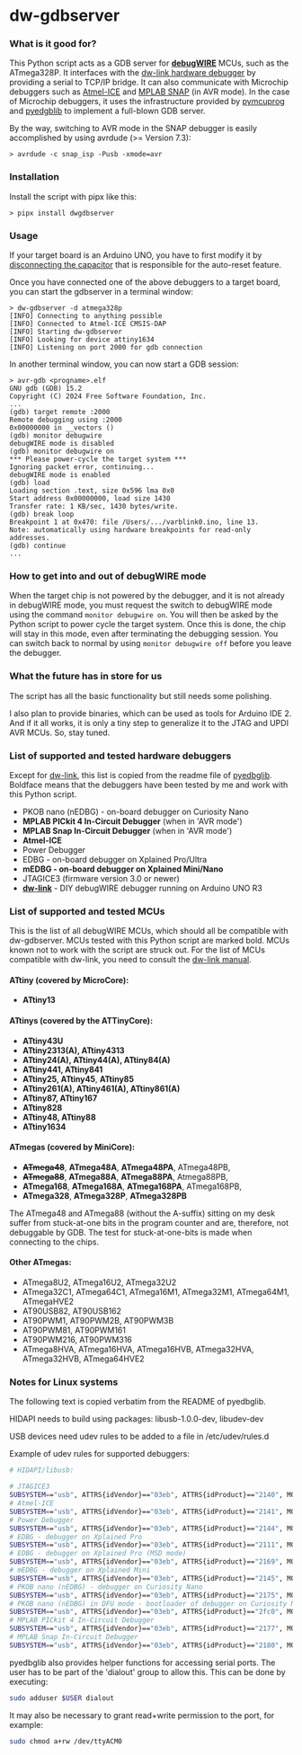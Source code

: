 # dw-gdbserver

### What is it good for?

This Python script acts as a GDB server for [**debugWIRE**](https://debugwire.de) MCUs, such as the ATmega328P. It interfaces with the [dw-link hardware debugger](https://github.com/felias-fogg/dw-link) by providing a serial to TCP/IP bridge. It can also communicate with Microchip debuggers such as [Atmel-ICE](https://www.microchip.com/en-us/development-tool/atatmel-ice) and [MPLAB SNAP](https://www.microchip.com/en-us/development-tool/atatmel-ice) (in AVR mode). In the case of Microchip debuggers, it uses the infrastructure provided by [pymcuprog](https://github.com/microchip-pic-avr-tools/pymcuprog) and [pyedgblib](https://github.com/microchip-pic-avr-tools/pyedbglib) to implement a full-blown GDB server. 

By the way, switching to AVR mode in the SNAP debugger is easily accomplished by using avrdude (>= Version 7.3):

```
> avrdude -c snap_isp -Pusb -xmode=avr
```

### Installation

Install the script with pipx like this:

```
> pipx install dwgdbserver
```

### Usage

If your target board is an Arduino UNO, you have to first modify it by [disconnecting the capacitor](https://debugwire.de/arduino-boards/#requirements-on-the-electrical-characteristics-of-the-reset-line) that is responsible for the auto-reset feature. 

Once you have connected one of the above debuggers to a target board, you can start the  gdbserver in a terminal window:

```
> dw-gdbserver -d atmega328p
[INFO] Connecting to anything possible
[INFO] Connected to Atmel-ICE CMSIS-DAP
[INFO] Starting dw-gdbserver
[INFO] Looking for device attiny1634
[INFO] Listening on port 2000 for gdb connection

```

In another terminal window, you can now start a GDB session:

```
> avr-gdb <progname>.elf
GNU gdb (GDB) 15.2
Copyright (C) 2024 Free Software Foundation, Inc.
...
(gdb) target remote :2000
Remote debugging using :2000
0x00000000 in __vectors ()
(gdb) monitor debugwire
debugWIRE mode is disabled
(gdb) monitor debugwire on
*** Please power-cycle the target system ***
Ignoring packet error, continuing...
debugWIRE mode is enabled
(gdb) load
Loading section .text, size 0x596 lma 0x0
Start address 0x00000000, load size 1430
Transfer rate: 1 KB/sec, 1430 bytes/write.
(gdb) break loop
Breakpoint 1 at 0x470: file /Users/.../varblink0.ino, line 13.
Note: automatically using hardware breakpoints for read-only addresses.
(gdb) continue
...
```

### How to get into and out of debugWIRE mode

When the target chip is not powered by the debugger, and it is not already in debugWIRE mode,  you must request the switch to debugWIRE mode using the command `monitor debugwire on`. You will then be asked by the Python script to power cycle the target system. Once this is done, the chip will stay in this mode, even after terminating the debugging session. You can switch back to normal by using `monitor debugwire off` before you leave the debugger. 

### What the future has in store for us

The script has all the basic functionality but still needs some polishing. 

I also plan to provide binaries, which can be used as tools for Arduino IDE 2. And if it all works, it is only a tiny step to generalize it to the JTAG and UPDI AVR MCUs. So, stay tuned.

### List of supported and tested hardware debuggers

Except for [dw-link](https://github.com/felias-fogg/dw-link), this list is copied from the readme file of [pyedbglib](https://github.com/microchip-pic-avr-tools/pyedbglib). Boldface means that the debuggers have been tested by me and work with this Python script.


* PKOB nano (nEDBG) - on-board debugger on Curiosity Nano
* **MPLAB PICkit 4 In-Circuit Debugger** (when in 'AVR mode')
* **MPLAB Snap In-Circuit Debugger** (when in 'AVR mode')
* **Atmel-ICE**
* Power Debugger
* EDBG - on-board debugger on Xplained Pro/Ultra
* **mEDBG - on-board debugger on Xplained Mini/Nano**
* JTAGICE3 (firmware version 3.0 or newer)
* **[dw-link](https://github.com/felias-fogg/dw-link)** - DIY debugWIRE debugger running on Arduino UNO R3


### List of supported and tested MCUs

This is the list of all debugWIRE MCUs, which should all be compatible with dw-gdbserver. MCUs tested with this Python script are marked bold. MCUs known not to work with the script are struck out. For the list of MCUs compatible with dw-link, you need to consult the [dw-link manual](https://github.com/felias-fogg/dw-link/blob/master/docs/manual.md).

#### ATtiny (covered by MicroCore):

- **ATtiny13**

#### ATtinys (covered by the ATTinyCore):

* **ATtiny43U**
* **ATtiny2313(A), ATtiny4313**
* **ATtiny24(A), ATtiny44(A), ATtiny84(A)**
* **ATtiny441, ATtiny841**
* **ATtiny25, ATtiny45**, **ATtiny85**
* **ATtiny261(A), ATtiny461(A), ATtiny861(A)**
* **ATtiny87, ATtiny167**
* **ATtiny828**
* **ATtiny48, ATtiny88**
* **ATtiny1634**

#### ATmegas (covered by MiniCore):

* <s>__ATmega48__</s>, __ATmega48A__, __ATmega48PA__, ATmega48PB, 
* <s>__ATmega88__</s>, __ATmega88A__, __ATmega88PA__, Atmega88PB, 
* __ATmega168__, __ATmega168A__, __ATmega168PA__, ATmega168PB, 
* **ATmega328**, __ATmega328P__, **ATmega328PB**

The ATmega48 and ATmega88 (without the A-suffix) sitting on my desk suffer from stuck-at-one bits in the program counter and are, therefore, not debuggable by GDB. The test for stuck-at-one-bits is made when connecting to the chips. 

#### Other ATmegas:

* ATmega8U2, ATmega16U2, ATmega32U2
* ATmega32C1, ATmega64C1, ATmega16M1, ATmega32M1, ATmega64M1, ATmegaHVE2
* AT90USB82, AT90USB162
* AT90PWM1, AT90PWM2B, AT90PWM3B
* AT90PWM81, AT90PWM161
* AT90PWM216, AT90PWM316
* ATmega8HVA, ATmega16HVA, ATmega16HVB, ATmega32HVA, ATmega32HVB, ATmega64HVE2

### Notes for Linux systems

The following text is copied verbatim from the README of pyedbglib.

HIDAPI needs to build using packages: libusb-1.0.0-dev, libudev-dev

USB devices need udev rules to be added to a file in /etc/udev/rules.d

Example of udev rules for supported debuggers:

```bash
# HIDAPI/libusb:

# JTAGICE3
SUBSYSTEM=="usb", ATTRS{idVendor}=="03eb", ATTRS{idProduct}=="2140", MODE="0666"
# Atmel-ICE
SUBSYSTEM=="usb", ATTRS{idVendor}=="03eb", ATTRS{idProduct}=="2141", MODE="0666"
# Power Debugger
SUBSYSTEM=="usb", ATTRS{idVendor}=="03eb", ATTRS{idProduct}=="2144", MODE="0666"
# EDBG - debugger on Xplained Pro
SUBSYSTEM=="usb", ATTRS{idVendor}=="03eb", ATTRS{idProduct}=="2111", MODE="0666"
# EDBG - debugger on Xplained Pro (MSD mode)
SUBSYSTEM=="usb", ATTRS{idVendor}=="03eb", ATTRS{idProduct}=="2169", MODE="0666"
# mEDBG - debugger on Xplained Mini
SUBSYSTEM=="usb", ATTRS{idVendor}=="03eb", ATTRS{idProduct}=="2145", MODE="0666"
# PKOB nano (nEDBG) - debugger on Curiosity Nano
SUBSYSTEM=="usb", ATTRS{idVendor}=="03eb", ATTRS{idProduct}=="2175", MODE="0666"
# PKOB nano (nEDBG) in DFU mode - bootloader of debugger on Curiosity Nano
SUBSYSTEM=="usb", ATTRS{idVendor}=="03eb", ATTRS{idProduct}=="2fc0", MODE="0666"
# MPLAB PICkit 4 In-Circuit Debugger
SUBSYSTEM=="usb", ATTRS{idVendor}=="03eb", ATTRS{idProduct}=="2177", MODE="0666"
# MPLAB Snap In-Circuit Debugger
SUBSYSTEM=="usb", ATTRS{idVendor}=="03eb", ATTRS{idProduct}=="2180", MODE="0666"
```

pyedbglib also provides helper functions for accessing serial ports.  The user has to be part of the 'dialout' group to allow this.  This can be done by executing:
```bash
sudo adduser $USER dialout
```

It may also be necessary to grant read+write permission to the port, for example:
```bash
sudo chmod a+rw /dev/ttyACM0
```
